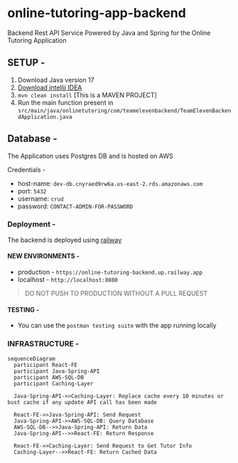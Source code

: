 # online-tutoring-app-backend
Backend Rest API Service Powered by Java and Spring for the Online Tutoring Application

## SETUP -
1. Download Java version 17
2. [Download intellij IDEA](https://www.jetbrains.com/idea/download/#section=windows)
3. `mvn clean install` [This is a MAVEN PROJECT]
4. Run the main function present in  `src/main/java/onlinetutoring/com/teamelevenbackend/TeamElevenBackendApplication.java`

## Database - 
The Application uses Postgres DB and is hosted on AWS

Credentials -
* host-name: `dev-db.cnyraed9rw6a.us-east-2.rds.amazonaws.com`
* port: `5432`
* username: `crud`
* password: `CONTACT-ADMIN-FOR-PASSWORD`

### Deployment -
The backend is deployed using [railway](https://railway.app/dashboard)

#### NEW ENVIRONMENTS - 

- production - `https://online-tutoring-backend.up.railway.app`
- localhost - `http://localhost:8080`


> DO NOT PUSH TO PRODUCTION WITHOUT A PULL REQUEST


#### TESTING -
* You can use the `postman testing suite` with the app running locally

### INFRASTRUCTURE - 
```mermaid
sequenceDiagram
  participant React-FE
  participant Java-Spring-API
  participant AWS-SQL-DB
  participant Caching-Layer

  Java-Spring-API->>Caching-Layer: Replace cache every 10 minutes or bust cache if any update API call has been made

  React-FE->>Java-Spring-API: Send Request
  Java-Spring-API->>AWS-SQL-DB: Query Database
  AWS-SQL-DB-->>Java-Spring-API: Return Data
  Java-Spring-API-->>React-FE: Return Response

  React-FE->>Caching-Layer: Send Request to Get Tutor Info
  Caching-Layer-->>React-FE: Return Cached Data
```
